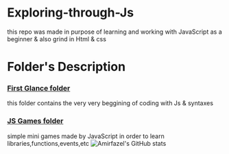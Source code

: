# Exploring-through-Js
 this repo was made in purpose of learning and working with JavaScript as a beginner
 & also grind in Html & css
 # Folder's Description
 
 ### [First Glance folder](https://github.com/mr-amirfazel/Exploring-through-Js/tree/main/First%20glance%20at%20JavaScript "Named link title")
  this folder contains the very very beggining of coding with Js &  syntaxes

### [JS Games folder](https://github.com/mr-amirfazel/Exploring-through-Js/tree/main/JS%20Games "Named link title")
   simple mini games made by JavaScript in order to learn libraries,functions,events,etc 
![Amirfazel's GitHub stats](https://github-readme-stats.vercel.app/api?username=mr-amirfazel&theme=dark&show_icons=true)
